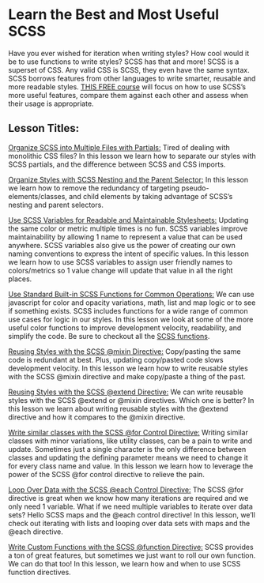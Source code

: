 # Learn the Best and Most Useful SCSS

Have you ever wished for iteration when writing styles? How cool would it be to use functions to write styles?
SCSS has that and more! SCSS is a superset of CSS. Any valid CSS is SCSS, they even have the same syntax.
SCSS borrows features from other languages to write smarter, reusable and more readable styles.
[THIS FREE course](https://egghead.io/) will focus on how to use SCSS’s more useful features,
compare them against each other and assess when their usage is appropriate.

## Lesson Titles:

[Organize SCSS into Multiple Files with Partials:](https://github.com/Pickra/SassyEgghead/commits/feature/partials)
Tired of dealing with monolithic CSS files? In this lesson we learn how to separate our styles with SCSS partials,
and the difference between SCSS and CSS imports.

[Organize Styles with SCSS Nesting and the Parent Selector:](https://github.com/Pickra/SassyEgghead/commits/feature/nesting)
In this lesson we learn how to remove the redundancy of targeting pseudo-elements/classes,
and child elements by taking advantage of SCSS’s nesting and parent selectors.

[Use SCSS Variables for Readable and Maintainable Stylesheets:](https://github.com/Pickra/SassyEgghead/commits/feature/variables)
Updating the same color or metric multiple times is no fun. SCSS variables improve maintainability
by allowing 1 name to represent a value that can be used anywhere.
SCSS variables also give us the power of creating our own naming conventions to express the intent of specific values.
In this lesson we learn how to use SCSS variables to assign user friendly names to colors/metrics
so 1 value change will update that value in all the right places.

[Use Standard Built-in SCSS Functions for Common Operations:](https://github.com/Pickra/SassyEgghead/commits/feature/builtInFunctions)
We can use javascript for color and opacity variations, math, list and map logic or to see if something exists.
SCSS includes functions for a wide range of common use cases for logic in our styles.
In this lesson we look at some of the more useful color functions to improve development velocity, readability, and simplify the code.
Be sure to checkout all the [SCSS functions](http://sass-lang.com/documentation/Sass/Script/Functions.html).

[Reusing Styles with the SCSS @mixin Directive:](https://github.com/Pickra/SassyEgghead/commits/feature/mixins)
Copy/pasting the same code is redundant at best. Plus, updating copy/pasted code slows development velocity.
In this lesson we learn how to write reusable styles with the SCSS @mixin directive and make copy/paste a thing of the past.

[Reusing Styles with the SCSS @extend Directive:](https://github.com/Pickra/SassyEgghead/commits/feature/extend)
We can write reusable styles with the SCSS @extend or @mixin directives. Which one is better?
In this lesson we learn about writing reusable styles with the @extend directive and how it compares to the @mixin directive.

[Write similar classes with the SCSS @for Control Directive:](https://github.com/Pickra/SassyEgghead/commits/feature/iterateWithTheForDirective)
Writing similar classes with minor variations, like utility classes, can be a pain to write and update.
Sometimes just a single character is the only difference between classes and updating
the defining parameter means we need to change it for every class name and value.
In this lesson we learn how to leverage the power of the SCSS @for control directive to relieve the pain.

[Loop Over Data with the SCSS @each Control Directive:](https://github.com/Pickra/SassyEgghead/commits/feature/iterateWithTheEachDirective)
The SCSS @for directive is great when we know how many iterations are required and we only need 1 variable.
What if we need multiple variables to iterate over data sets? Hello SCSS maps and the @each control directive!
In this lesson, we’ll check out iterating with lists and looping over data sets with maps and the @each directive.

[Write Custom Functions with the SCSS @function Directive:](https://github.com/Pickra/SassyEgghead/commits/feature/functionDirective)
SCSS provides a ton of great features, but sometimes we just want to roll our own function. We can do that too!
In this lesson, we learn how and when to use SCSS function directives.
